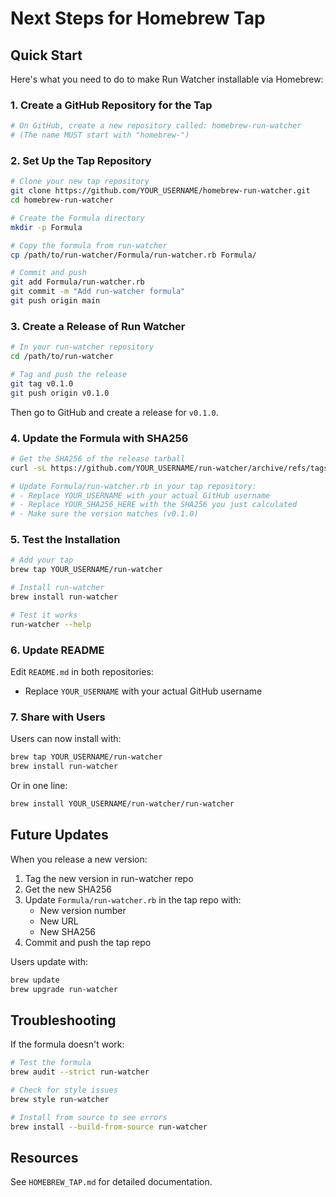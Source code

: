 # Next Steps for Homebrew Tap

## Quick Start

Here's what you need to do to make Run Watcher installable via Homebrew:

### 1. Create a GitHub Repository for the Tap

```bash
# On GitHub, create a new repository called: homebrew-run-watcher
# (The name MUST start with "homebrew-")
```

### 2. Set Up the Tap Repository

```bash
# Clone your new tap repository
git clone https://github.com/YOUR_USERNAME/homebrew-run-watcher.git
cd homebrew-run-watcher

# Create the Formula directory
mkdir -p Formula

# Copy the formula from run-watcher
cp /path/to/run-watcher/Formula/run-watcher.rb Formula/

# Commit and push
git add Formula/run-watcher.rb
git commit -m "Add run-watcher formula"
git push origin main
```

### 3. Create a Release of Run Watcher

```bash
# In your run-watcher repository
cd /path/to/run-watcher

# Tag and push the release
git tag v0.1.0
git push origin v0.1.0
```

Then go to GitHub and create a release for `v0.1.0`.

### 4. Update the Formula with SHA256

```bash
# Get the SHA256 of the release tarball
curl -sL https://github.com/YOUR_USERNAME/run-watcher/archive/refs/tags/v0.1.0.tar.gz | shasum -a 256

# Update Formula/run-watcher.rb in your tap repository:
# - Replace YOUR_USERNAME with your actual GitHub username
# - Replace YOUR_SHA256_HERE with the SHA256 you just calculated
# - Make sure the version matches (v0.1.0)
```

### 5. Test the Installation

```bash
# Add your tap
brew tap YOUR_USERNAME/run-watcher

# Install run-watcher
brew install run-watcher

# Test it works
run-watcher --help
```

### 6. Update README

Edit `README.md` in both repositories:
- Replace `YOUR_USERNAME` with your actual GitHub username

### 7. Share with Users

Users can now install with:
```bash
brew tap YOUR_USERNAME/run-watcher
brew install run-watcher
```

Or in one line:
```bash
brew install YOUR_USERNAME/run-watcher/run-watcher
```

## Future Updates

When you release a new version:

1. Tag the new version in run-watcher repo
2. Get the new SHA256
3. Update `Formula/run-watcher.rb` in the tap repo with:
   - New version number
   - New URL
   - New SHA256
4. Commit and push the tap repo

Users update with:
```bash
brew update
brew upgrade run-watcher
```

## Troubleshooting

If the formula doesn't work:

```bash
# Test the formula
brew audit --strict run-watcher

# Check for style issues
brew style run-watcher

# Install from source to see errors
brew install --build-from-source run-watcher
```

## Resources

See `HOMEBREW_TAP.md` for detailed documentation.
